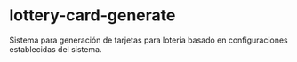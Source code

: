 # lottery-card-generate
Sistema para generación de tarjetas para loteria basado en configuraciones establecidas del sistema.
